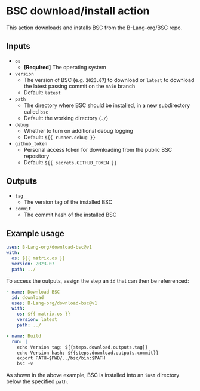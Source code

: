# BSC download/install action

This action downloads and installs BSC from the B-Lang-org/BSC repo.

## Inputs

* `os`
  * **[Required]** The operating system
* `version`
  * The version of BSC (e.g. `2023.07`) to download
    or `latest` to download the latest passing commit on the `main` branch
  * Default: `latest`
* `path`
  * The directory where BSC should be installed, in a new subdirectory called `bsc`
  * Default: the working directory (`./`)
* `debug`
  * Whether to turn on additional debug logging
  * Default: `${{ runner.debug }}`
* `github_token`
  * Personal access token for downloading from the public BSC repository
  * Default: `${{ secrets.GITHUB_TOKEN }}`

## Outputs

* `tag`
  * The version tag of the installed BSC
* `commit`
  * The commit hash of the installed BSC

## Example usage

```yaml
uses: B-Lang-org/download-bsc@v1
with:
  os: ${{ matrix.os }}
  version: 2023.07
  path: ../
```

To access the outputs, assign the step an `id` that can then be referrenced:

```yaml
- name: Download BSC
  id: download
  uses: B-Lang-org/download-bsc@v1
  with:
    os: ${{ matrix.os }}
    version: latest
    path: ../

- name: Build
  run: |
    echo Version tag: ${{steps.download.outputs.tag}}
    echo Version hash: ${{steps.download.outputs.commit}}
    export PATH=$PWD/../bsc/bin:$PATH
    bsc -v
```

As shown in the above example, BSC is installed into an `inst`
directory below the specified `path`.
